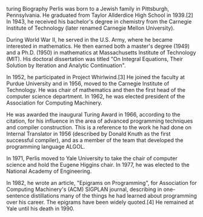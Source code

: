 turing
Biography
Perlis was born to a Jewish family in Pittsburgh, Pennsylvania. He graduated from Taylor Allderdice High School in 1939.[2] In 1943, he received his bachelor's degree in chemistry from the Carnegie Institute of Technology (later renamed Carnegie Mellon University).

During World War II, he served in the U.S. Army, where he became interested in mathematics. He then earned both a master's degree (1949) and a Ph.D. (1950) in mathematics at Massachusetts Institute of Technology (MIT). His doctoral dissertation was titled "On Integral Equations, Their Solution by Iteration and Analytic Continuation".

In 1952, he participated in Project Whirlwind.[3] He joined the faculty at Purdue University and in 1956, moved to the Carnegie Institute of Technology. He was chair of mathematics and then the first head of the computer science department. In 1962, he was elected president of the Association for Computing Machinery.

He was awarded the inaugural Turing Award in 1966, according to the citation, for his influence in the area of advanced programming techniques and compiler construction. This is a reference to the work he had done on Internal Translator in 1956 (described by Donald Knuth as the first successful compiler), and as a member of the team that developed the programming language ALGOL.

In 1971, Perlis moved to Yale University to take the chair of computer science and hold the Eugene Higgins chair. In 1977, he was elected to the National Academy of Engineering.

In 1982, he wrote an article, "Epigrams on Programming", for Association for Computing Machinery's (ACM) SIGPLAN journal, describing in one-sentence distillations many of the things he had learned about programming over his career. The epigrams have been widely quoted.[4] He remained at Yale until his death in 1990.
